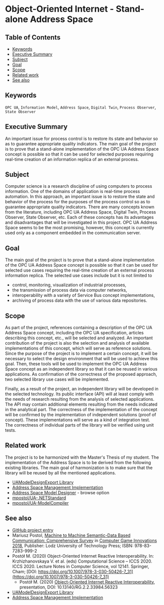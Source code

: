 # Object-Oriented Internet - Stand-alone Address Space <!-- omit in toc -->

## Table of Contents <!-- omit in toc -->

- [Keywords](#keywords)
- [Executive Summary](#executive-summary)
- [Subject](#subject)
- [Goal](#goal)
- [Scope](#scope)
- [Related work](#related-work)
- [See also](#see-also)

## Keywords

`OPC UA`, `Information Model`, `Address Space`, `Digital Twin`, `Process Observer`, `State Observer`

## Executive Summary

An important issue for process control is to restore its state and behavior so as to guarantee appropriate quality indicators. The main goal of the project is to prove that a stand-alone implementation of the OPC UA Address Space concept is possible so that it can be used for selected purposes requiring real-time creation of an information replica of an external process.

## Subject

Computer science is a research discipline of using computers to process information. One of the domains of application is real-time process automation. In this approach, an important issue is to restore the state and behavior of the process for the purposes of the process control so as to guarantee appropriate quality indicators. There are many concepts known from the literature, including OPC UA Address Space, Digital Twin, Process Observer, State Observer, etc. Each of these concepts has its advantages and disadvantages that will be investigated in this project. OPC UA Address Space seems to be the most promising, however, this concept is currently used only as a component embedded in the communication server.

## Goal

The main goal of the project is to prove that a stand-alone implementation of the OPC UA Address Space concept is possible so that it can be used for selected use cases requiring the real-time creation of an external process information replica. The selected use cases include but it is not limited to

- control, monitoring, visualization of industrial processes,
- the transmission of process data via computer networks,
- interoperability with a variety of Service Bus concept implementations,
- archiving of process data with the use of various data repositories.

## Scope

As part of the project, references containing a description of the OPC UA Address Space concept, including the OPC UA specification, articles describing this concept, etc., will be selected and analyzed. An important contribution of the project is also the selection and analysis of available implementations of this concept, which will serve as reference solutions. Since the purpose of the project is to implement a certain concept, it will be necessary to select the design environment that will be used to achieve this goal. Then, these tools will be used to implement the OPC UA Address Space concept as an independent library so that it can be reused in various applications. As confirmation of the correctness of the proposed approach, two selected library use cases will be implemented.

Finally, as a result of the project, an independent library will be developed in the selected technology. Its public interface (API) will at least comply with the needs of research resulting from the analysis of selected applications. The API may contain additional elements resulting from the needs indicated in the analytical part. The correctness of the implementation of the concept will be confirmed by the implementation of independent solutions (proof of concept). These implementations will serve as a kind of integration test. The correctness of individual parts of the library will be verified using unit tests.

## Related work

The project is to be harmonized with the Master's Thesis of my student.  The implementation of the Address Space is to be derived from the following existing libraries. The main goal of harmonization is to make sure that the library will be reused by all the mentioned applications.

- [UAModelDesignExport Library](https://github.com/mpostol/OPC-UA-OOI/tree/master/SemanticData/UAModelDesignExport#uamodeldesignexport-library)
- [Address Space Management Implementation](https://github.com/mpostol/OPC-UA-OOI/tree/master/SemanticData/UANodeSetValidation#address-space-management-implementation)
- [Address Space Model Designer](https://github.com/mpostol/ASMD)  - browse option
- [mpostol/UA-.NETStandard](https://github.com/mpostol/UA-.NETStandard)
- [mpostol/UA-ModelCompiler](https://github.com/mpostol/UA-ModelCompiler)

## See also

- [GitHub project entry](https://github.com/mpostol?tab=projects#:~:text=SemanticData.AddressSpace)
- Mariusz Postol, [Machine to Machine Semantic-Data Based Communication: Comprehensive Survey](https://www.researchgate.net/publication/331633195_Machine_to_Machine_Semantic-Data_Based_Communication) in [Computer Game Innovations 2018](https://www.researchgate.net/publication/335524620_Computer_Game_Innovations_2018), Publisher: Lodz University of Technology Press; ISBN: 978-83-7283-999-2
- Postół M. (2020) Object-Oriented Internet Reactive Interoperability. In: Krzhizhanovskaya V. et al. (eds) Computational Science – ICCS 2020. ICCS 2020. Lecture Notes in Computer Science, vol 12141. Springer, Cham; [DOI: https://doi.org/10.1007/978-3-030-50426-7_31](https://doi.org/10.1007/978-3-030-50426-7_31)
  - Postół M. (2020) [Object-Oriented Internet Reactive Interoperability](https://www.researchgate.net/publication/341882427_Object-Oriented_Internet_Reactive_Interoperability), presentation, DOI: 10.13140/RG.2.2.33984.56323
- [UAModelDesignExport Library](https://github.com/mpostol/OPC-UA-OOI/tree/master/SemanticData/UAModelDesignExport#uamodeldesignexport-library)
- [Address Space Management Implementation](https://github.com/mpostol/OPC-UA-OOI/tree/master/SemanticData/UANodeSetValidation#address-space-management-implementation)
